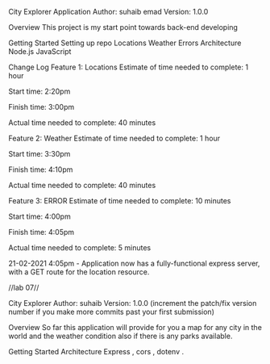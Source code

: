 City Explorer Application
Author: suhaib emad Version: 1.0.0

Overview
This project is my start point towards back-end developing

Getting Started
Setting up repo
Locations
Weather
Errors
Architecture
Node.js JavaScript

Change Log
Feature 1: Locations
Estimate of time needed to complete: 1 hour

Start time: 2:20pm

Finish time: 3:00pm

Actual time needed to complete: 40 minutes

Feature 2: Weather
Estimate of time needed to complete: 1 hour

Start time: 3:30pm

Finish time: 4:10pm

Actual time needed to complete: 40 minutes

Feature 3: ERROR
Estimate of time needed to complete: 10 minutes

Start time: 4:00pm

Finish time: 4:05pm

Actual time needed to complete: 5 minutes

21-02-2021 4:05pm - Application now has a fully-functional express server, with a GET route for the location resource.




//lab 07//

City Explorer
Author: suhaib
Version: 1.0.0 (increment the patch/fix version number if you make more commits past your first submission)

Overview
So far this application will provide for you a map for any city in the world and the weather condition also if there is any parks available.

Getting Started
Architecture
Express , cors , dotenv .

